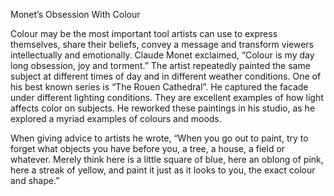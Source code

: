 Monet’s Obsession With Colour

Colour may be the most important tool artists can use to express themselves, share their beliefs, convey a message and transform viewers intellectually and emotionally. Claude Monet exclaimed, “Colour is my day long obsession, joy and torment.” The artist repeatedly painted the same subject at different times of day and in different weather conditions. One of his best known series is “The Rouen Cathedral”. He captured the facade under different lighting conditions. They are excellent examples of how light affects color on subjects. He reworked these paintings in his studio, as he explored a myriad examples of colours and moods.

When giving advice to artists he wrote, “When you go out to paint, try to forget what objects you have before you, a tree, a house, a field or whatever. Merely think here is a little square of blue, here an oblong of pink, here a streak of yellow, and paint it just as it looks to you, the exact colour and shape.”


